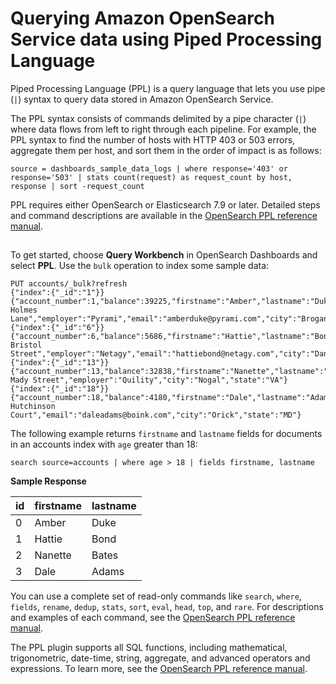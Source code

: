 # Querying Amazon OpenSearch Service data using Piped Processing Language<a name="ppl-support"></a>

Piped Processing Language \(PPL\) is a query language that lets you use pipe \(`|`\) syntax to query data stored in Amazon OpenSearch Service\.

The PPL syntax consists of commands delimited by a pipe character \(`|`\) where data flows from left to right through each pipeline\. For example, the PPL syntax to find the number of hosts with HTTP 403 or 503 errors, aggregate them per host, and sort them in the order of impact is as follows:

```
source = dashboards_sample_data_logs | where response='403' or response='503' | stats count(request) as request_count by host, response | sort -request_count
```

PPL requires either OpenSearch or Elasticsearch 7\.9 or later\. Detailed steps and command descriptions are available in the [OpenSearch PPL reference manual](https://github.com/opensearch-project/sql/blob/2.x/docs/user/ppl/index.rst)\.

## <a name="ppl-support-gs"></a>

To get started, choose **Query Workbench** in OpenSearch Dashboards and select **PPL**\. Use the `bulk` operation to index some sample data: 

```
PUT accounts/_bulk?refresh
{"index":{"_id":"1"}}
{"account_number":1,"balance":39225,"firstname":"Amber","lastname":"Duke","age":32,"gender":"M","address":"880 Holmes Lane","employer":"Pyrami","email":"amberduke@pyrami.com","city":"Brogan","state":"IL"}
{"index":{"_id":"6"}}
{"account_number":6,"balance":5686,"firstname":"Hattie","lastname":"Bond","age":36,"gender":"M","address":"671 Bristol Street","employer":"Netagy","email":"hattiebond@netagy.com","city":"Dante","state":"TN"}
{"index":{"_id":"13"}}
{"account_number":13,"balance":32838,"firstname":"Nanette","lastname":"Bates","age":28,"gender":"F","address":"789 Mady Street","employer":"Quility","city":"Nogal","state":"VA"}
{"index":{"_id":"18"}}
{"account_number":18,"balance":4180,"firstname":"Dale","lastname":"Adams","age":33,"gender":"M","address":"467 Hutchinson Court","email":"daleadams@boink.com","city":"Orick","state":"MD"}
```

The following example returns `firstname` and `lastname` fields for documents in an accounts index with `age` greater than 18:

```
search source=accounts | where age > 18 | fields firstname, lastname
```


**Sample Response**  

| id | firstname | lastname | 
| --- | --- | --- | 
| 0 | Amber | Duke | 
| 1 | Hattie | Bond | 
| 2 | Nanette | Bates | 
| 3 | Dale | Adams | 

You can use a complete set of read\-only commands like `search`, `where`, `fields`, `rename`, `dedup`, `stats`, `sort`, `eval`, `head`, `top`, and `rare`\. For descriptions and examples of each command, see the [OpenSearch PPL reference manual](https://github.com/opensearch-project/sql/blob/2.x/docs/user/ppl/index.rst)\.

The PPL plugin supports all SQL functions, including mathematical, trigonometric, date\-time, string, aggregate, and advanced operators and expressions\. To learn more, see the [OpenSearch PPL reference manual](https://github.com/opensearch-project/sql/blob/2.x/docs/user/ppl/index.rst)\.